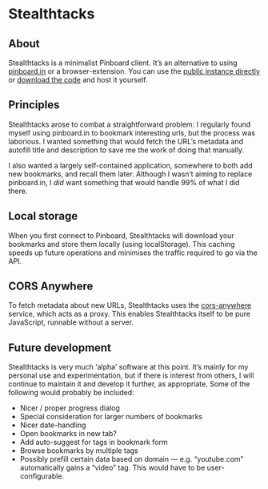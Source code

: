 # Stealthtacks

## About

Stealthtacks is a minimalist Pinboard client. It’s an alternative to using [pinboard.in](https://pinboard.in) or a browser-extension. You can use the [public instance directly](https://bobbyjack.me/stealthtacks) or [download the code](https://github.com/bobbykjack/stealthtacks) and host it yourself.

## Principles

Stealthtacks arose to combat a straightforward problem: I regularly found myself using pinboard.in to bookmark interesting urls, but the process was laborious. I wanted something that would fetch the URL’s metadata and autofill title and description to save me the work of doing that manually.

I also wanted a largely self-contained application, somewhere to both add new bookmarks, and recall them later. Although I wasn’t aiming to replace pinboard.in, I *did* want something that would handle 99% of what I did there.

## Local storage

When you first connect to Pinboard, Stealthtacks will download your bookmarks and store them locally (using localStorage). This caching speeds up future operations and minimises the traffic required to go via the API.

## CORS Anywhere

To fetch metadata about new URLs, Stealthtacks uses the [cors-anywhere](https://github.com/Rob--W/cors-anywhere) service, which acts as a proxy. This enables Stealthtacks itself to be pure JavaScript, runnable without a server.

## Future development

Stealthtacks is very much ‘alpha’ software at this point. It’s mainly for my personal use and experimentation, but if there is interest from others, I will continue to maintain it and develop it further, as appropriate. Some of the following would probably be included:

- Nicer / proper progress dialog
- Special consideration for larger numbers of bookmarks
- Nicer date-handling
- Open bookmarks in new tab?
- Add auto-suggest for tags in bookmark form
- Browse bookmarks by multiple tags
- Possibly prefill certain data based on domain — e.g. “youtube.com” automatically gains a “video” tag. This would have to be user-configurable.
